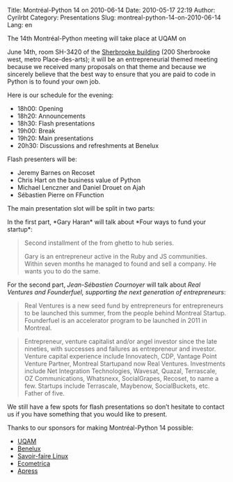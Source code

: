Title: Montréal-Python 14 on 2010-06-14
Date: 2010-05-17 22:19
Author: Cyrilrbt
Category: Presentations
Slug: montreal-python-14-on-2010-06-14
Lang: en

<!--:en-->The 14th Montréal-Python meeting will take place at UQAM on
June 14th, room SH-3420 of the [Sherbrooke building][] (200 Sherbrooke
west, metro Place-des-arts); it will be an entrepreneurial themed
meeting because we received many proposals on that theme and because we
sincerely believe that the best way to ensure that you are paid to code
in Python is to found your own job.

Here is our schedule for the evening:

-   18h00: Opening
-   18h20: Announcements
-   18h30: Flash presentations
-   19h00: Break
-   19h20: Main presentations
-   20h30: Discussions and refreshments at Benelux

Flash presenters will be:

-   Jeremy Barnes on Recoset
-   Chris Hart on the business value of Python
-   Michael Lenczner and Daniel Drouet on Ajah
-   Sébastien Pierre on FFunction

The main presentation slot will be split in two parts:

</p>
<p>
In the first part, *Gary Haran* will talk about *Four ways to fund your
startup*:

> Second installment of the from ghetto to hub series.
> </p>
> <p>
> Gary is an entrepreneur active in the Ruby and JS communities. Within
> seven months he managed to found and sell a company. He wants you to
> do the same.

For the second part, *Jean-Sébastien Cournoyer* will talk about *Real
Ventures and Founderfuel, supporting the next generation of
entrepreneurs*:

> Real Ventures is a new seed fund by entrepreneurs for entrepreneurs to
> be launched this summer, from the people behind Montreal Startup.
> Founderfuel is an accelerator program to be launched in 2011 in
> Montreal.

> Entrepreneur, venture capitalist and/or angel investor since the late
> nineties, with successes and failures as entrepreneur and investor.
> Venture capital experience include Innovatech, CDP, Vantage Point
> Venture Partner, Montreal Startupand now Real Ventures. Investments
> include Net Integration Technologies, Wavesat, Quazal, Terrascale, OZ
> Communications, Whatsnexx, SocialGrapes, Recoset, to name a few.
> Startups include Terrascale, Maybenow, SocialBuckets, etc. Father of
> five.

We still have a few spots for flash presentations so don’t hesitate to
contact us if you have something that you would like to present.

</p>
Thanks to our sponsors for making Montréal-Python 14 possible:

-   [UQAM][]
-   [Benelux][]
-   [Savoir-faire Linux][]
-   [Ecometrica][]
-   [Apress][]

<!--:-->

</p>

  [Sherbrooke building]: http://www.uqam.ca/campus/pavillons/sh.htm
  [UQAM]: http://uqam.ca
  [Benelux]: http://www.brasseriebenelux.com/
  [Savoir-faire Linux]: http://savoirfairelinux.com
  [Ecometrica]: http://ecometrica.ca/
  [Apress]: http://apress.com/
